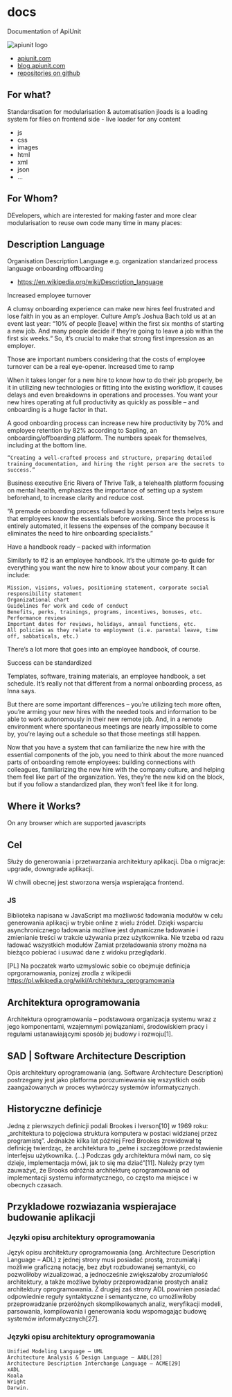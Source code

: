 # docs
Documentation of ApiUnit

![apiunit logo](apiunit-logo-128.png)

+ [apiunit.com](https://apiunit.com/)
+ [blog.apiunit.com](https://blog.apiunit.com/)
+ [repositories on github](https://github.com/apiunit)

##  For what?
Standardisation for modularisation & automatisation
jloads is a loading system for files on frontend side - live loader for any content
+ js
+ css
+ images
+ html
+ xml
+ json
+ ...


## For Whom?
DEvelopers, which are interested for making faster and more clear modularisation to reuse own code many time in many places:

## Description Language
Organisation Description Language
e.g.
organization standarized process language onboarding offboarding

+ https://en.wikipedia.org/wiki/Description_language

Increased employee turnover

A clumsy onboarding experience can make new hires feel frustrated and lose faith in you as an employer. Culture Amp’s Joshua Bach told us at an event last year: “10% of people [leave] within the first six months of starting a new job. And many people decide if they’re going to leave a job within the first six weeks.“ So, it’s crucial to make that strong first impression as an employer.

Those are important numbers considering that the costs of employee turnover can be a real eye-opener.
Increased time to ramp

When it takes longer for a new hire to know how to do their job properly, be it in utilizing new technologies or fitting into the existing workflow, it causes delays and even breakdowns in operations and processes. You want your new hires operating at full productivity as quickly as possible – and onboarding is a huge factor in that.

A good onboarding process can increase new hire productivity by 70% and employee retention by 82% according to Sapling, an onboarding/offboarding platform. The numbers speak for themselves, including at the bottom line.


    “Creating a well-crafted process and structure, preparing detailed training documentation, and hiring the right person are the secrets to success.”

Business executive Eric Rivera of Thrive Talk, a telehealth platform focusing on mental health, emphasizes the importance of setting up a system beforehand, to increase clarity and reduce cost.

“A premade onboarding process followed by assessment tests helps ensure that employees know the essentials before working. Since the process is entirely automated, it lessens the expenses of the company because it eliminates the need to hire onboarding specialists.”

Have a handbook ready – packed with information

Similarly to #2 is an employee handbook. It’s the ultimate go-to guide for everything you want the new hire to know about your company. It can include:

    Mission, visions, values, positioning statement, corporate social responsibility statement
    Organizational chart
    Guidelines for work and code of conduct
    Benefits, perks, trainings, programs, incentives, bonuses, etc.
    Performance reviews
    Important dates for reviews, holidays, annual functions, etc.
    All policies as they relate to employment (i.e. parental leave, time off, sabbaticals, etc.)

There’s a lot more that goes into an employee handbook, of course.

Success can be standardized

Templates, software, training materials, an employee handbook, a set schedule. It’s really not that different from a normal onboarding process, as Inna says.

But there are some important differences – you’re utilizing tech more often, you’re arming your new hires with the needed tools and information to be able to work autonomously in their new remote job. And, in a remote environment where spontaneous meetings are nearly impossible to come by, you’re laying out a schedule so that those meetings still happen.

Now that you have a system that can familiarize the new hire with the essential components of the job, you need to think about the more nuanced parts of onboarding remote employees: building connections with colleagues, familiarizing the new hire with the company culture, and helping them feel like part of the organization. Yes, they’re the new kid on the block, but if you follow a standardized plan, they won’t feel like it for long.

## Where it Works?
On any browser which are supported javascripts

## Cel
Służy do generowania i przetwarzania architektury aplikacji.
Dba o migracje: upgrade, downgrade aplikacji.

W chwili obecnej jest stworzona wersja wspierająca frontend.

### JS
Biblioteka napisana w JavaScript ma możliwość ładowania modułów w celu generowania aplikacji w trybie online z wielu źródeł.
Dzięki wsparciu asynchronicznego ładowania możliwe jest dynamiczne ładowanie i zmienianie treści w trakcie używania przez użytkownika.
Nie trzeba od razu ładować wszystkich modułów
Zamiat przeładowania strony można na bieżąco pobierać i usuwać dane z widoku przeglądarki.



[PL]
Na poczatek warto uzmyslowic sobie co obejmuje definicja oprgoramowania, ponizej zrodla z wikipedii
https://pl.wikipedia.org/wiki/Architektura_oprogramowania


## Architektura oprogramowania
Architektura oprogramowania – podstawowa organizacja systemu wraz z jego komponentami, wzajemnymi powiązaniami, środowiskiem pracy i regułami ustanawiającymi sposób jej budowy i rozwoju[1].

## SAD | Software Architecture Description
Opis architektury oprogramowania (ang. Software Architecture Description) postrzegany jest jako platforma porozumiewania się wszystkich osób zaangażowanych w proces wytwórczy systemów informatycznych.

## Historyczne definicje
Jedną z pierwszych definicji podali Brookes i Iverson[10] w 1969 roku: „architektura to pojęciowa struktura komputera w postaci widzianej przez programistę”. Jednakże kilka lat później Fred Brookes zrewidował tę definicję twierdząc, że architektura to „pełne i szczegółowe przedstawienie interfejsu użytkownika. (…) Podczas gdy architektura mówi nam, co się dzieje, implementacja mówi, jak to się ma dziać”[11]. Należy przy tym zauważyć, że Brooks odróżnia architekturę oprogramowania od implementacji systemu informatycznego, co często ma miejsce i w obecnych czasach.


## Przykladowe rozwiazania wspierajace budowanie aplikacji

### Języki opisu architektury oprogramowania

Język opisu architektury oprogramowania (ang. Architecture Description Language – ADL) z jednej strony musi posiadać prostą, zrozumiałą i możliwie graficzną notację, bez zbyt rozbudowanej semantyki, co pozwoliłoby wizualizować, a jednocześnie zwiększałoby zrozumiałość architektury, a także możliwe byłoby przeprowadzanie prostych analiz architektury oprogramowania. Z drugiej zaś strony ADL powinien posiadać odpowiednie reguły syntaktyczne i semantyczne, co umożliwiłoby przeprowadzanie przeróżnych skomplikowanych analiz, weryfikacji modeli, parsowania, kompilowania i generowania kodu wspomagając budowę systemów informatycznych[27].

### Języki opisu architektury oprogramowania


    Unified Modeling Language – UML
    Architecture Analysis & Design Language – AADL[28]
    Architecture Description Interchange Language – ACME[29]
    xADL
    Koala
    Wright
    Darwin. 
